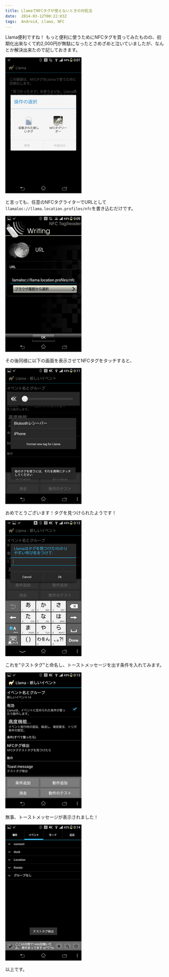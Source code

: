 ```yaml
---
title: LlamaでNFCタグが使えないときの対処法
date:  2014-03-12T00:22:03Z
tags:  Android, Llama, NFC
---
```


Llama便利ですね！
もっと便利に使うためにNFCタグを買ってみたものの、初期化出来なくて約2,000円が無駄になったとさめざめと泣いていましたが、なんとか解決出来たので記しておきます。

![初期化画面](cant_format.png)

<!-- more -->

と言っても、任意のNFCタグライターでURLとして`llamaloc://llama.location.profiles/nfc`を書き込むだけです。

![書き込み](writing.png)

その後同様に以下の画面を表示させてNFCタグをタッチすると、

![タッチ待ち](please_touch.png)

おめでとうございます！タグを見つけられたようです！

![タグの命名](naming.png)

これを"テストタグ"と命名し、トーストメッセージを出す条件を入れてみます。

![テスト](test_condition.png)

無事、トーストメッセージが表示されました！

![OK](ok.png)

以上です。
